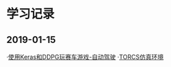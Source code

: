 # 学习记录

## 2019-01-15 <br>
·[使用Keras和DDPG玩赛车游戏-自动驾驶](https://www.jianshu.com/p/a3432c0e1ef2)
·[TORCS仿真环境](http://torcs.sourceforge.net/)
